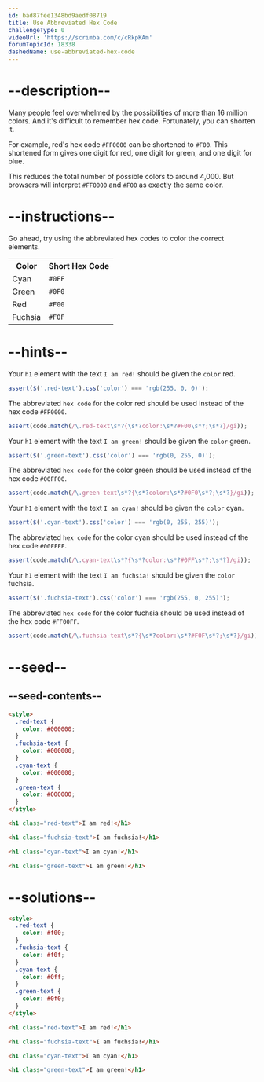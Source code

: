 ```yaml
---
id: bad87fee1348bd9aedf08719
title: Use Abbreviated Hex Code
challengeType: 0
videoUrl: 'https://scrimba.com/c/cRkpKAm'
forumTopicId: 18338
dashedName: use-abbreviated-hex-code
---
```


# --description--

Many people feel overwhelmed by the possibilities of more than 16 million colors. And it's difficult to remember hex code. Fortunately, you can shorten it.

For example, red's hex code `#FF0000` can be shortened to `#F00`. This shortened form gives one digit for red, one digit for green, and one digit for blue.

This reduces the total number of possible colors to around 4,000. But browsers will interpret `#FF0000` and `#F00` as exactly the same color.

# --instructions--

Go ahead, try using the abbreviated hex codes to color the correct elements.

<table class='table table-striped'><tbody><tr><th>Color</th><th>Short Hex Code</th></tr><tr><td>Cyan</td><td><code>#0FF</code></td></tr><tr><td>Green</td><td><code>#0F0</code></td></tr><tr><td>Red</td><td><code>#F00</code></td></tr><tr><td>Fuchsia</td><td><code>#F0F</code></td></tr></tbody></table>

# --hints--

Your `h1` element with the text `I am red!` should be given the `color` red.

```js
assert($('.red-text').css('color') === 'rgb(255, 0, 0)');
```

The abbreviated `hex code` for the color red should be used instead of the hex code `#FF0000`.

```js
assert(code.match(/\.red-text\s*?{\s*?color:\s*?#F00\s*?;\s*?}/gi));
```

Your `h1` element with the text `I am green!` should be given the `color` green.

```js
assert($('.green-text').css('color') === 'rgb(0, 255, 0)');
```

The abbreviated `hex code` for the color green should be used instead of the hex code `#00FF00`.

```js
assert(code.match(/\.green-text\s*?{\s*?color:\s*?#0F0\s*?;\s*?}/gi));
```

Your `h1` element with the text `I am cyan!` should be given the `color` cyan.

```js
assert($('.cyan-text').css('color') === 'rgb(0, 255, 255)');
```

The abbreviated `hex code` for the color cyan should be used instead of the hex code `#00FFFF`.

```js
assert(code.match(/\.cyan-text\s*?{\s*?color:\s*?#0FF\s*?;\s*?}/gi));
```

Your `h1` element with the text `I am fuchsia!` should be given the `color` fuchsia.

```js
assert($('.fuchsia-text').css('color') === 'rgb(255, 0, 255)');
```

The abbreviated `hex code` for the color fuchsia should be used instead of the hex code `#FF00FF`.

```js
assert(code.match(/\.fuchsia-text\s*?{\s*?color:\s*?#F0F\s*?;\s*?}/gi));
```

# --seed--

## --seed-contents--

```html
<style>
  .red-text {
    color: #000000;
  }
  .fuchsia-text {
    color: #000000;
  }
  .cyan-text {
    color: #000000;
  }
  .green-text {
    color: #000000;
  }
</style>

<h1 class="red-text">I am red!</h1>

<h1 class="fuchsia-text">I am fuchsia!</h1>

<h1 class="cyan-text">I am cyan!</h1>

<h1 class="green-text">I am green!</h1>
```

# --solutions--

```html
<style>
  .red-text {
    color: #f00;
  }
  .fuchsia-text {
    color: #f0f;
  }
  .cyan-text {
    color: #0ff;
  }
  .green-text {
    color: #0f0;
  }
</style>

<h1 class="red-text">I am red!</h1>

<h1 class="fuchsia-text">I am fuchsia!</h1>

<h1 class="cyan-text">I am cyan!</h1>

<h1 class="green-text">I am green!</h1>
```
